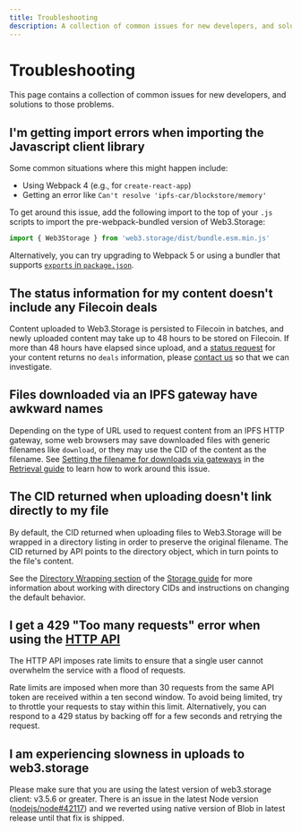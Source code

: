 ```yaml
---
title: Troubleshooting
description: A collection of common issues for new developers, and solutions to those problems.
---
```


# Troubleshooting

This page contains a collection of common issues for new developers, and solutions to those problems.

## I'm getting import errors when importing the Javascript client library

Some common situations where this might happen include:

- Using Webpack 4 (e.g., for `create-react-app`)
- Getting an error like `Can't resolve 'ipfs-car/blockstore/memory'`

To get around this issue, add the following import to the top of your `.js` scripts to import the pre-webpack-bundled version of Web3.Storage:

```javascript
import { Web3Storage } from 'web3.storage/dist/bundle.esm.min.js'
```

Alternatively, you can try upgrading to Webpack 5 or using a bundler that supports [`exports` in `package.json`](https://nodejs.org/api/packages.html#subpath-exports).


## The status information for my content doesn't include any Filecoin deals

Content uploaded to Web3.Storage is persisted to Filecoin in batches, and newly uploaded content may take up to 48 hours to be stored on Filecoin. If more than 48 hours have elapsed since upload, and a [status request][howto-query] for your content returns no `deals` information, please [contact us][contact-us] so that we can investigate.



## Files downloaded via an IPFS gateway have awkward names

Depending on the type of URL used to request content from an IPFS HTTP gateway, some web browsers may save downloaded files with generic filenames like `download`, or they may use the CID of the content as the filename. See [Setting the filename for downloads via gateways][howto-retrieve-gateway-filenames] in the [Retrieval guide][howto-retrieve] to learn how to work around this issue.


## The CID returned when uploading doesn't link directly to my file

By default, the CID returned when uploading files to Web3.Storage will be wrapped in a directory listing in order to preserve the original filename. The CID returned by API points to the directory object, which in turn points to the file's content.

See the [Directory Wrapping section](./store.md#directory-wrapping) of the [Storage guide][howto-store] for more information about working with directory CIDs and instructions on changing the default behavior.

## I get a 429 "Too many requests" error when using the [HTTP API][reference-http]

The HTTP API imposes rate limits to ensure that a single user cannot overwhelm the service with a flood of requests.

Rate limits are imposed when more than 30 requests from the same API token are received within a ten second window. To avoid being limited, try to throttle your requests to stay within this limit. Alternatively, you can respond to a 429 status by backing off for a few seconds and retrying the request.

## I am experiencing slowness in uploads to web3.storage

Please make sure that you are using the latest version of web3.storage client: v3.5.6 or greater. There is an issue in the latest Node version ([nodejs/node#42117](https://github.com/nodejs/node/pull/42117)) and we reverted using native version of Blob in latest release until that fix is shipped.

[howto-store]: ./store.md
[howto-query]: ./query.md
[howto-retrieve]: ./retrieve.md
[howto-retrieve-gateway-filenames]: ./retrieve.md#setting-the-filename-for-downloads-via-gateways
[reference-http]: ../reference/http-api/
[contact-us]: ../community/help-and-support.md